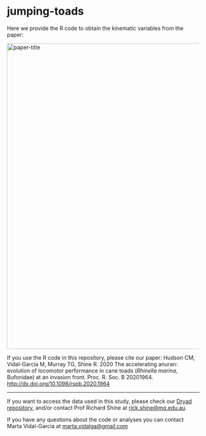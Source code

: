 # jumping-toads

Here we provide the R code to obtain the kinematic variables from the paper:

<img width="800" alt="paper-title" src="https://github.com/marta-vidalgarcia/jumping-toads/tree/master/figs/paper-title.png">

<br> 

If you use the R code in this repository, please cite our paper: Hudson CM, Vidal-García M, Murray TG, Shine R. 2020 The accelerating anuran: evolution of locomotor performance in cane toads (*Rhinella marina*, Bufonidae) at an invasion front. Proc. R. Soc. B 20201964. http://dx.doi.org/10.1098/rspb.2020.1964

***

If you want to access the data used in this study, please check our [Dryad repository](https://doi.org/10.5061/dryad.pk0p2ngkw), and/or contact Prof Richard Shine at rick.shine@mq.edu.au.



If you have any questions about the code or analyses you can contact Marta Vidal-Garcia at marta.vidalga@gmail.com
